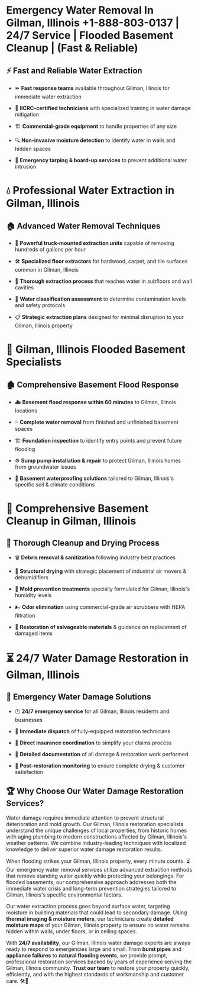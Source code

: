 # Emergency Water Removal In Gilman, Illinois +1-888-803-0137 | 24/7 Service | Flooded Basement Cleanup | (Fast & Reliable)  

## ⚡ Fast and Reliable Water Extraction  
- ⏩ **Fast response teams** available throughout Gilman, Illinois for immediate water extraction  
- 🏅 **IICRC-certified technicians** with specialized training in water damage mitigation  
- 🏗️ **Commercial-grade equipment** to handle properties of any size  
- 🔍 **Non-invasive moisture detection** to identify water in walls and hidden spaces  
- 🛑 **Emergency tarping & board-up services** to prevent additional water intrusion  

# 💧 Professional Water Extraction in Gilman, Illinois  

## 🏠 Advanced Water Removal Techniques  
- 🚛 **Powerful truck-mounted extraction units** capable of removing hundreds of gallons per hour  
- 🛠️ **Specialized floor extractors** for hardwood, carpet, and tile surfaces common in Gilman, Illinois  
- 📏 **Thorough extraction process** that reaches water in subfloors and wall cavities  
- 🧪 **Water classification assessment** to determine contamination levels and safety protocols  
- 📋 **Strategic extraction plans** designed for minimal disruption to your Gilman, Illinois property  

# 🌊 Gilman, Illinois Flooded Basement Specialists  

## 🏚️ Comprehensive Basement Flood Response  
- 🚑 **Basement flood response within 60 minutes** to Gilman, Illinois locations  
- 💦 **Complete water removal** from finished and unfinished basement spaces  
- 🏗️ **Foundation inspection** to identify entry points and prevent future flooding  
- ⚙️ **Sump pump installation & repair** to protect Gilman, Illinois homes from groundwater issues  
- 🌱 **Basement waterproofing solutions** tailored to Gilman, Illinois's specific soil & climate conditions  

# 🧹 Comprehensive Basement Cleanup in Gilman, Illinois  

## 🔄 Thorough Cleanup and Drying Process  
- 🗑️ **Debris removal & sanitization** following industry best practices  
- 💨 **Structural drying** with strategic placement of industrial air movers & dehumidifiers  
- 🦠 **Mold prevention treatments** specially formulated for Gilman, Illinois's humidity levels  
- 🌬️ **Odor elimination** using commercial-grade air scrubbers with HEPA filtration  
- 🔧 **Restoration of salvageable materials** & guidance on replacement of damaged items  

# ⏳ 24/7 Water Damage Restoration in Gilman, Illinois  

## 🚀 Emergency Water Damage Solutions  
- 🕛 **24/7 emergency service** for all Gilman, Illinois residents and businesses  
- 🚒 **Immediate dispatch** of fully-equipped restoration technicians  
- 🏦 **Direct insurance coordination** to simplify your claims process  
- 📜 **Detailed documentation** of all damage & restoration work performed  
- 🔎 **Post-restoration monitoring** to ensure complete drying & customer satisfaction  

## 🏆 Why Choose Our Water Damage Restoration Services?  
Water damage requires immediate attention to prevent structural deterioration and mold growth. Our Gilman, Illinois restoration specialists understand the unique challenges of local properties, from historic homes with aging plumbing to modern constructions affected by Gilman, Illinois's weather patterns. We combine industry-leading techniques with localized knowledge to deliver superior water damage restoration results.  

When flooding strikes your Gilman, Illinois property, every minute counts. ⏳ Our emergency water removal services utilize advanced extraction methods that remove standing water quickly while protecting your belongings. For flooded basements, our comprehensive approach addresses both the immediate water crisis and long-term prevention strategies tailored to Gilman, Illinois's specific environmental factors.  

Our water extraction process goes beyond surface water, targeting moisture in building materials that could lead to secondary damage. Using **thermal imaging & moisture meters**, our technicians create **detailed moisture maps** of your Gilman, Illinois property to ensure no water remains hidden within walls, under floors, or in ceiling spaces.  

With **24/7 availability**, our Gilman, Illinois water damage experts are always ready to respond to emergencies large and small. From **burst pipes** and **appliance failures** to **natural flooding events**, we provide prompt, professional restoration services backed by years of experience serving the Gilman, Illinois community. **Trust our team** to restore your property quickly, efficiently, and with the highest standards of workmanship and customer care. 🛠️💪  
